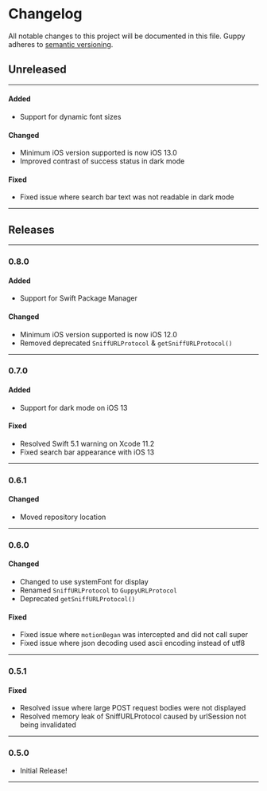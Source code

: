 # Changelog
All notable changes to this project will be documented in this file. Guppy adheres to [semantic versioning](http://semver.org/).


## Unreleased

---

#### Added

* Support for dynamic font sizes

#### Changed

* Minimum iOS version supported is now iOS 13.0
* Improved contrast of success status in dark mode

#### Fixed

* Fixed issue where search bar text was not readable in dark mode

---

## Releases

---

### 0.8.0

#### Added

* Support for Swift Package Manager

#### Changed

* Minimum iOS version supported is now iOS 12.0
* Removed deprecated `SniffURLProtocol` & `getSniffURLProtocol()`

---

### 0.7.0

#### Added

* Support for dark mode on iOS 13

#### Fixed

* Resolved Swift 5.1 warning on Xcode 11.2
* Fixed search bar appearance with iOS 13

---

### 0.6.1

#### Changed

* Moved repository location

---

### 0.6.0

#### Changed

* Changed to use systemFont for display
* Renamed `SniffURLProtocol` to `GuppyURLProtocol`
* Deprecated `getSniffURLProtocol()`

#### Fixed

* Fixed issue where `motionBegan` was intercepted and did not call super
* Fixed issue where json decoding used ascii encoding instead of utf8

---

### 0.5.1

#### Fixed
* Resolved issue where large POST request bodies were not displayed
* Resolved memory leak of SniffURLProtocol caused by urlSession not being invalidated

---

### 0.5.0
* Initial Release!
 
---
